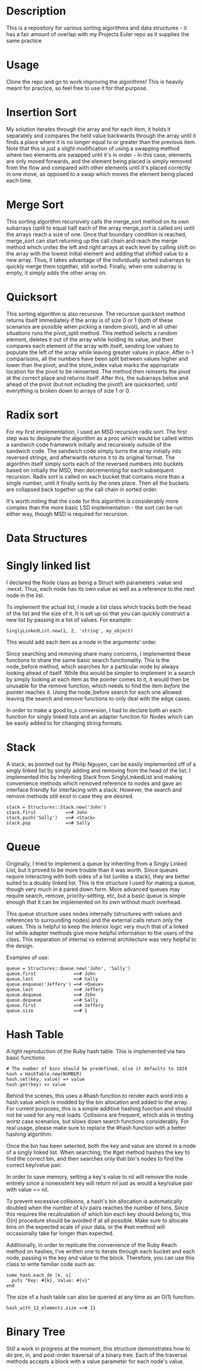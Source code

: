 # Description

This is a repository for various sorting algorithms and data structures - it
has a fair amount of overlap with my Projects Euler repo as it supplies the
same practice

# Usage

Clone the repo and go to work improving the algorithms! This is heavily meant
for practice, so feel free to use it for that purpose.

# Insertion Sort

My solution iterates through the array and for each item, it holds it separately
and compares the held value backwards through the array until it finds a
place where it is no longer equal to or greater than the previous item. Note
that this is just a slight modification of using a swapping method where two
elements are swapped until it's in order - in this case, elements are only moved
forwards, and the element being placed is simply removed from the flow and
compared with other elements until it's placed correctly in one move, as
opposed to a swap which moves the element being placed each time.

# Merge Sort

This sorting algorithm recursively calls the merge_sort method on its own
subarrays (split to equal half each of the array merge_sort is called on) until
the arrays reach a size of one. Once that boundary condition is reached,
merge_sort can start returning up the call chain and reach the merge method
which unites the left and right arrays at each level by calling shift on the
array with the lowest initial element and adding that shifted value to a
new array. Thus, it takes advantage of the individually sorted subarrays to
quickly merge them together, still sorted. Finally, when one subarray is empty,
it simply adds the other array on.

# Quicksort

This sorting algorithm is also recursive. The recursive quicksort method
returns itself immediately if the array is of size 0 or 1 (both of these
scenarios are possible when picking a random pivot), and in all other
situations runs the pivot_split method. This method selects a random element,
deletes it out of the array while holding its value, and then compares each
element of the array with itself, sending low values to populate the left of the
array while leaving greater values in place. After n-1 comparisons, all the
numbers have been split between values higher and lower than the pivot, and the
store_index value marks the appropriate location for the pivot to be reinserted.
The method then reinserts the pivot at the correct place and returns itself.
After this, the subarrays below and ahead of the pivot (but not including the
pivot!) are quicksorted, until everything is broken down to arrays of size 1 or
0.

# Radix sort

For my first implementation, I used an MSD recursive radix sort. The first step
was to designate the algorithm as a proc which would be called within a
sandwich code framework initially and recursively outside of the sandwich code.
The sandwich code simply turns the array initially into reversed strings, and
afterwards returns it to its original format. The algorithm itself simply sorts
each of the reversed numbers into buckets based on initially the MSD, then
decrementing for each subsequent recursion. Radix sort is called on each
bucket that contains more than a single number, until it finally sorts
by the ones place. Then all the buckets are collapsed back together up the call
chain in sorted order.

It's worth noting that the code for this algorithm is considerably more complex
than the more basic LSD implementation - the sort can be run either way, though
MSD is required for recursion.

# Data Structures

# Singly linked list

I declared the Node class as being a Struct with parameters :value and :nexxt.
Thus, each node has its own value as well as a reference to the next node in the
list.

To implement the actual list, I made a list class which tracks both the head of
the list and the size of it. It is set up so that you can quickly construct a
new list by passing in a list of values. For example:

```
SinglyLinkedList.new(1, 2, 'string', my_object)
```

This would add each item as a node in the arguments' order.

Since searching and removing share many concerns, I implemented these functions
to share the same basic search functionality. This is the node_before method,
which searches for a particular node by always looking ahead of itself. While
this would be simpler to implement in a search by simply looking at each item
as the pointer comes to it, it would then be unusable for the remove function,
which needs to find the item *before* the pointer reaches it. Using the
node_before search for each one allowed leaving the search and remove functions
to only deal with the edge cases.

In order to make a good to_s conversion, I had to declare both an each function
for singly linked lists and an adapter function for Nodes which can be easily
added to for changing string formats.

# Stack

A stack, as pointed out by Philip Nguyen, can be easily implemented off of a
singly linked list by simply adding and removing from the head of the list. I
implemented this by inheriting Stack from SinglyLinkedList and making
convenience methods which removed reference to nodes and gave an interface
friendly for interfacing with a stack. However, the search and remove methods
still exist in case they are desired.

```
stack = Structures::Stack.new('John')
stack.first           =># John
stack.push('Sally')   =># <Stack>
stack.pop             =># Sally
```

# Queue

Originally, I tried to implement a queue by inheriting from a Singly Linked
List, but it proved to be more trouble than it was worth. Since queues require
interacting with both sides of a list (unlike a stack), they are better suited
to a doubly linked list. This is the structure I used for making a queue, though
very much in a pared down form. More advanced queues may require search, remove,
priority-setting, etc, but a basic queue is simple enough that it can be
implemented on its own without much overhead.

This queue structure uses nodes internally (structures with values and
references to surrounding nodes) and the external calls return only the values.
This is helpful to keep the interior logic very much that of a linked list while
adapter methods give more helpful information to the users of the class. This
separation of internal vs external architecture was very helpful to the design.

Examples of use:

```
queue = Structures::Queue.new('John', 'Sally')
queue.first              =># John
queue.last               =># Sally
queue.enqueue('Jeffery') =># <Queue>
queue.last               =># Jeffery
queue.dequeue            =># John
queue.dequeue            =># Sally
queue.first              =># Jeffery
queue.size               =># 1
```
# Hash Table

A light reproduction of the Ruby hash table. This is implemented via
two basic functions:

```
# The number of bins should be predefined, else it defaults to 1024
hash = HashTable.new(NUMBER)
hash.set(key, value) => value
hash.get(key) => value
```

Behind the scenes, this uses a #hash function to render each word into a hash
value which is modded by the bin allocation and added to the array. For current
purposes, this is a simple additive hashing function and should not be used
for any real loads. Collisions are frequent, which aids in testing worst case
scenarios, but slows down search functions considerably. For real usage, please
make sure to replace the #hash function with a better hashing algorithm.

Once the bin has been selected, both the key and value are stored in a node of
a singly linked list. When searching, the #get method hashes the key to find
the correct bin, and then searches only that bin's nodes to find the correct
key/value pair.

In order to save memory, setting a key's value to nil will remove the node
entirely since a nonexistent key will return nil just as would a key/value pair
with value == nil.

To prevent excessive collisions, a hash's bin allocation is automatically
doubled when the number of k/v pairs reaches the number of bins. Since this
requires the recalculation of which bin each key should belong to, this O(n)
procedure should be avoided if at all possible. Make sure to allocate bins
on the expected scale of your data, or the #set method will occasionally take
far longer than expected.

Additionally, in order to replicate the convenience of the Ruby #each method
on hashes, I've written one to iterate through each bucket and each node,
passing in the key and value to the block. Therefore, you can use this class
to write familiar code such as:

```
some_hash.each do |k, v|
  puts "Key: #{k}, Value: #{v}"
end
```

The size of a hash table can also be queried at any time as an O(1) function.

```
hash_with_13_elements.size =># 13
```

# Binary Tree

Still a work in progress at the moment, this structure demonstrates how
to do pre, in, and post-order traversal of a binary tree. Each of the traversal
methods accepts a block with a value parameter for each node's value.
